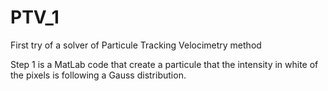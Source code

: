 # PTV_1
First try of a solver of Particule Tracking Velocimetry method

Step 1 is a MatLab code that create a particule that the intensity in white of the pixels
is following a Gauss distribution. 
